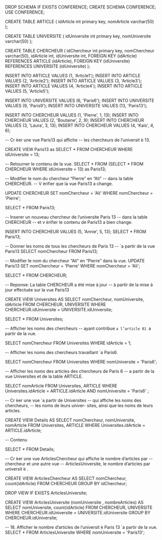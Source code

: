 

DROP SCHEMA IF EXISTS CONFERENCE;
CREATE SCHEMA CONFERENCE;
USE CONFERENCE;

CREATE TABLE ARTICLE (
    idArticle int primary key,
    nomArticle varchar(50)
);

CREATE TABLE UNIVERSITE (
    idUniversite int primary key,
    nomUniversite varchar(50)
);


CREATE TABLE CHERCHEUR (
    idChercheur int primary key,
    nomChercheur varchar(50),
    idArticle int,
    idUniversite int,
    FOREIGN KEY (idArticle)
        REFERENCES ARTICLE (idArticle),
    FOREIGN KEY (idUniversite)
        REFERENCES UNIVERSITE (idUniversite)
);

INSERT INTO ARTICLE VALUES (1, 'Article1');
INSERT INTO ARTICLE VALUES (2, 'Article2');
INSERT INTO ARTICLE VALUES (3, 'Article3');
INSERT INTO ARTICLE VALUES (4, 'Article4');
INSERT INTO ARTICLE VALUES (5, 'Article5');

INSERT INTO UNIVERSITE VALUES (6, 'Paris6');
INSERT INTO UNIVERSITE VALUES (9, 'Paris9');
INSERT INTO UNIVERSITE VALUES (13, 'Paris13');

INSERT INTO CHERCHEUR VALUES (1, 'Pierre', 1, 13);
INSERT INTO CHERCHEUR VALUES (2, 'Boutaine', 2, 9);
INSERT INTO CHERCHEUR VALUES (3, 'Laura', 3, 13);
INSERT INTO CHERCHEUR VALUES (4, 'Kais', 4, 6);

-- Cr ́eer une vue Paris13 qui affiche 
-- les chercheurs de l’universit ́e 13.

CREATE VIEW Paris13 as
    SELECT 
        *
    FROM
        CHERCHEUR
    WHERE
        idUniversite = 13;

-- Retourner le contenu de la vue.
SELECT 
    *
FROM
    (SELECT 
        *
    FROM
        CHERCHEUR
    WHERE
        idUniversite = 13) as Paris13;

-- Modifier le nom du chercheur “Pierre” en “Ali” 
-- dans la table CHERCHEUR. 
-- V ́erifier que la vue Paris13 a change.

UPDATE CHERCHEUR 
SET 
    nomChercheur = 'Ali'
WHERE
    nomChercheur = 'Pierre';

SELECT 
    *
FROM
    Paris13;

-- Inserer un nouveau chercheur de l’universite Paris 13 
-- dans la table CHERCHEUR 
-- et v ́erifier le contenu de Paris13 a bien change.

INSERT INTO CHERCHEUR VALUES (5, 'Annie', 5, 13);
SELECT 
    *
FROM
    Paris13;

-- Donner les noms de tous les chercheurs de Paris 13 
-- `a partir de la vue Paris13
SELECT 
    nomChercheur
FROM
    Paris13;

-- Modifier le nom du chercheur “Ali” en “Pierre” dans la vue.
UPDATE Paris13 
SET 
    nomChercheur = 'Pierre'
WHERE
    nomChercheur = 'Ali';

SELECT 
    *
FROM
    CHERCHEUR;

-- Reponse: La table CHERCHEUR a été mise à jour 
-- à partir de la mise à jour effectuée sur la vue Paris13

CREATE VIEW Universites AS
    SELECT 
        nomChercheur, nomUniversite, idArticle
    FROM
        CHERCHEUR,
        UNIVERSITE
    WHERE
        CHERCHEUR.idUniversite = UNIVERSITE.idUniversite;

SELECT 
    *
FROM
    Universites;

-- Afficher les noms des chercheurs
-- ayant contribue `a l’article 01 `a partir de la vue.

SELECT 
    nomChercheur
FROM
    Universites
WHERE
    idArticle = 1;

-- Afficher les noms des chercheurs travaillant `a Paris6.

SELECT 
    nomChercheur
FROM
    Universites
WHERE
    nomUniversite = 'Paris6';

-- Afficher les noms des articles des chercheurs de Paris 6 
-- a partir de la vue Universites et de la table ARTICLE.

SELECT 
    nomArticle
FROM
    Universites,
    ARTICLE
WHERE
    Universites.idArticle = ARTICLE.idArticle
	AND nomUniversite = 'Paris6'
	;

-- Cr ́eer une vue `a partir de Universites 
-- qui affiche les noms des chercheurs, 
-- les noms de leurs univer- sites, ainsi que les noms de leurs articles.

CREATE VIEW Details AS
    SELECT 
        nomChercheur, nomUniversite, nomArticle
    FROM
        Universites,
        ARTICLE
    WHERE
        Universites.idArticle = ARTICLE.idArticle;

-- Contenu

SELECT 
    *
FROM
    Details;

-- Cr ́eer une vue ArticlesChercheur qui affiche le nombre d’articles par 
-- chercheur et une autre vue
-- ArticlesUniversite, le nombre d’articles par universit ́e . 

CREATE VIEW ArticlesChercheur AS
    SELECT 
        nomChercheur, count(idArticle)
    FROM
        CHERCHEUR
    GROUP BY idChercheur;

DROP VIEW IF EXISTS ArticlesUniversite;

CREATE VIEW ArticlesUniversite (nomUniversite , nombreArticles) AS
    SELECT 
        nomUniversite, count(idArticle)
    FROM
        CHERCHEUR,
        UNIVERSITE
    WHERE
        CHERCHEUR.idUniversite = UNIVERSITE.idUniversite
    GROUP BY CHERCHEUR.idUniversite;

-- 18. Afficher le nombre d’articles de l’universit ́e Paris 13 `a partir de la vue.
SELECT 
    *
FROM
    ArticlesUniversite
WHERE
    nomUniversite = 'Paris13';